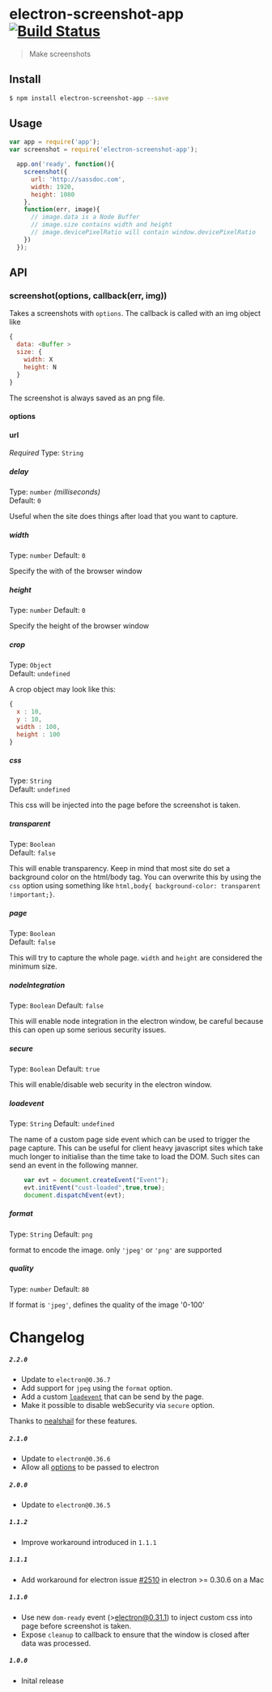 # electron-screenshot-app [![Build Status](https://travis-ci.org/FWeinb/electron-screenshot-app.svg?branch=master)](https://travis-ci.org/FWeinb/electron-screenshot-app)

> Make screenshots


## Install

```sh
$ npm install electron-screenshot-app --save
```


## Usage

```js
var app = require('app');
var screenshot = require('electron-screenshot-app');

  app.on('ready', function(){
    screenshot({
      url: 'http://sassdoc.com',
      width: 1920,
      height: 1080
    },
    function(err, image){
      // image.data is a Node Buffer
      // image.size contains width and height
      // image.devicePixelRatio will contain window.devicePixelRatio
    })
  });
```


## API

### screenshot(options, callback(err, img))

Takes a screenshots with `options`. The callback is called with an img object like

```js
{
  data: <Buffer >
  size: {
    width: X
    height: N
  }
}
```

The screenshot is always saved as an png file.

#### options

#### url
*Required*
Type: `String`

##### delay

Type: `number` *(milliseconds)*  
Default: `0`

Useful when the site does things after load that you want to capture.

##### width

Type: `number`
Default: `0`

Specify the with of the browser window

##### height

Type: `number`
Default: `0`

Specify the height of the browser window

##### crop

Type: `Object`  
Default: `undefined`

A crop object may look like this:
```js
{
  x : 10,
  y : 10,
  width : 100,
  height : 100
}
```

##### css

Type: `String`  
Default: `undefined`

This css will be injected into the page before the screenshot is taken.

##### transparent

Type: `Boolean`  
Default: `false`

This will enable transparency. Keep in mind that most site do set a background color on the html/body tag.
You can overwrite this by using the `css` option using something like `html,body{ background-color: transparent !important;}`.

##### page

Type: `Boolean`  
Default: `false`

This will try to capture the whole page. `width` and `height` are considered the minimum size.

##### nodeIntegration

Type: `Boolean`
Default: `false`

This will enable node integration in the electron window, be careful because this can open up some
serious security issues.

##### secure

Type: `Boolean`
Default: `true`

This will enable/disable web security in the electron window.

##### loadevent

Type: `String`
Default: `undefined`

The name of a custom page side event which can be used to trigger the page capture. This can be useful for client heavy javascript sites which take much longer to initialise than the time take to load the DOM. Such sites can send an event in the following manner.

```js
    var evt = document.createEvent("Event");
    evt.initEvent("cust-loaded",true,true);
    document.dispatchEvent(evt);
```

##### format

Type: `String`
Default: `png`

format to encode the image. only `'jpeg'` or `'png'` are supported

##### quality

Type: `number`
Default: `80`

If format is `'jpeg'`, defines the quality of the image '0-100'



# Changelog

##### `2.2.0`

* Update to `electron@0.36.7`
* Add support for `jpeg` using the `format` option.
* Add a custom [`loadevent`](#loadevent) that can be send by the page.
* Make it possible to disable webSecurity via `secure` option.

Thanks to [nealshail](https://github.com/nealshail) for these features.

##### `2.1.0`

* Update to `electron@0.36.6`
* Allow all [options](http://electron.atom.io/docs/v0.36.5/api/browser-window/#new-browserwindow-options) to be passed to electron

##### `2.0.0`

* Update to `electron@0.36.5`

##### `1.1.2`

* Improve workaround introduced in `1.1.1`

##### `1.1.1`

* Add workaround for electron issue [#2510](https://github.com/atom/electron/issues/2610) in electron >= 0.30.6 on a Mac

##### `1.1.0`

* Use new `dom-ready` event (>electron@0.31.1) to inject custom css into page before screenshot is taken.
* Expose `cleanup` to callback to ensure that the window is closed after data was processed.

##### `1.0.0`

* Inital release
